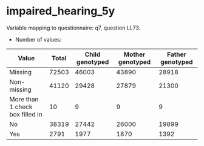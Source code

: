 # impaired_hearing_5y
Variable mapping to questionnaire: q7, question LL73.
- Number of values:

| Value | Total | Child genotyped | Mother genotyped | Father genotyped |
| ----- | ----- | --------------- | ---------------- | ---------------- |
| Missing | 72503 | 46003 | 43890 | 28918 |
| Non-missing | 41120 | 29428 | 27879 | 21300 |
| More than 1 check box filled in | 10 | 9 | 9 |9 |
| No | 38319 | 27442 | 26000 |19899 |
| Yes | 2791 | 1977 | 1870 |1392 |



